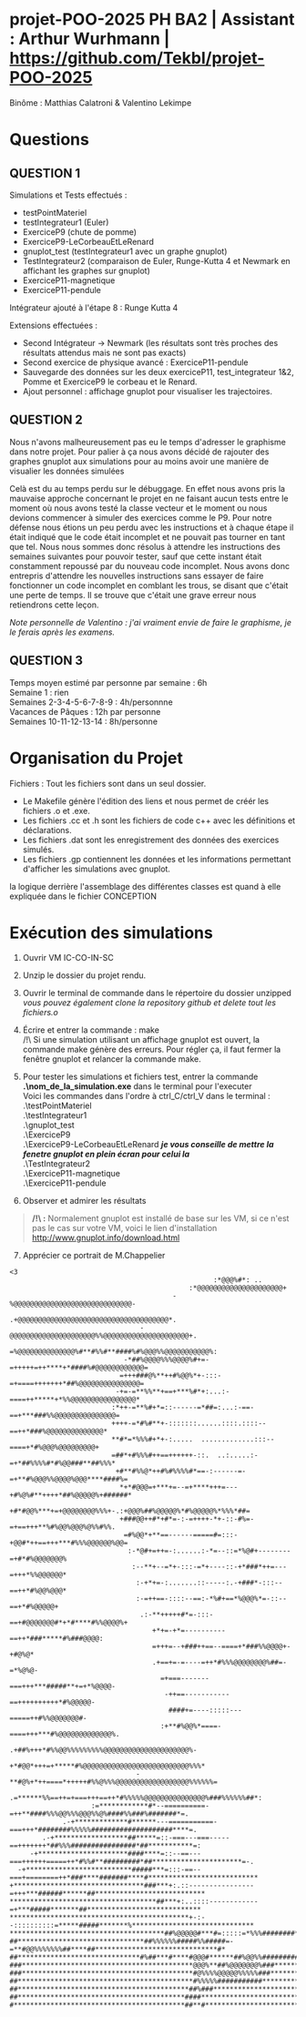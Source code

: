 # projet-POO-2025 PH BA2 | Assistant : Arthur Wurhmann | https://github.com/Tekbl/projet-POO-2025
Binôme : Matthias Calatroni & Valentino Lekimpe 

# Questions

## QUESTION 1  

Simulations et Tests effectués :
- testPointMateriel
- testIntegrateur1 (Euler)
- ExerciceP9 (chute de pomme)
- ExerciceP9-LeCorbeauEtLeRenard
- gnuplot_test (testIntegrateur1 avec un graphe gnuplot)
- TestIntegrateur2 (comparaison de Euler, Runge-Kutta 4 et Newmark en affichant les graphes sur gnuplot)
- ExerciceP11-magnetique
- ExerciceP11-pendule

Intégrateur ajouté à l'étape 8 : Runge Kutta 4

Extensions effectuées :
- Second Intégrateur -> Newmark (les résultats sont très proches des résultats attendus mais ne sont pas exacts)
- Second exercice de physique avancé : ExerciceP11-pendule
- Sauvegarde des données sur les deux exerciceP11, test_integrateur 1&2, Pomme et ExerciceP9 le corbeau et le Renard.
- Ajout personnel : affichage gnuplot pour visualiser les trajectoires.

## QUESTION 2 

Nous n'avons malheureusement pas eu le temps d'adresser le graphisme dans notre projet. 
Pour palier à ça nous avons décidé de rajouter des graphes gnuplot aux simulations pour au moins avoir une manière de visualier les données simulées 

Celà est du au temps perdu sur le débuggage. En effet nous avons pris la mauvaise approche concernant le projet en ne faisant aucun tests entre le moment où nous avons testé la classe vecteur et le moment ou nous devions commencer à simuler des exercices comme le P9.
Pour notre défense nous étions un peu perdu avec les instructions et à chaque étape il était indiqué que le code était incomplet et ne pouvait pas tourner en tant que tel. Nous nous sommes donc résolus à attendre les instructions des semaines suivantes pour pouvoir tester, sauf que cette instant était constamment repoussé par du nouveau code incomplet.
Nous avons donc entrepris d'attendre les nouvelles instructions sans essayer de faire fonctionner un code incomplet en comblant les trous, se disant que c'était une perte de temps. Il se trouve que c'était une grave erreur nous retiendrons cette leçon.  

_Note personnelle de Valentino : j'ai vraiment envie de faire le graphisme, je le ferais après les examens._


## QUESTION 3 

Temps moyen estimé par personne par semaine : 6h  
Semaine 1 : rien  
Semaines 2-3-4-5-6-7-8-9 : 4h/personnne  
Vacances de Pâques : 12h par personne  
Semaines 10-11-12-13-14 : 8h/personne  

# Organisation du Projet 

Fichiers :
Tout les fichiers sont dans un seul dossier.
- Le Makefile génère l'édition des liens et nous permet de créér les fichiers .o et .exe.
- Les fichiers .cc et .h sont les fichiers de code c++ avec les définitions et déclarations.
- Les fichiers .dat sont les enregistrement des données des exercices simulés.
- Les fichiers .gp contiennent les données et les informations permettant d'afficher les simulations avec gnuplot.


la logique derrière l'assemblage des différentes classes est quand à elle expliquée dans le fichier CONCEPTION

# Exécution des simulations 

1. Ouvrir VM IC-CO-IN-SC
2. Unzip le dossier du projet rendu. 
3. Ouvrir le terminal de commande dans le répertoire du dossier unzipped  
 _vous pouvez également clone la repository github et delete tout les fichiers.o_
4. Écrire et entrer la commande : make       
/!\ Si une simulation utilisant un affichage gnuplot est ouvert, la commande make génère des erreurs. Pour régler ça, il faut fermer la fenêtre gnuplot et relancer la commande make.

5. Pour tester les simulations et fichiers test, entrer la commande **.\nom_de_la_simulation.exe** dans le terminal pour l'executer  
Voici les commandes dans l'ordre à ctrl_C/ctrl_V dans le terminal :   
    .\testPointMateriel  
    .\testIntegrateur1  
    .\gnuplot_test  
    .\ExerciceP9  
    .\ExerciceP9-LeCorbeauEtLeRenard _**je vous conseille de mettre la fenetre gnuplot en plein écran pour celui la**_  
    .\TestIntegrateur2  
    .\ExerciceP11-magnetique  
    .\ExerciceP11-pendule  

6. Observer et admirer les résultats

>**/!\ :** Normalement gnuplot est installé de base sur les VM, si ce n'est pas le cas sur votre VM, voici le lien d'installation http://www.gnuplot.info/download.html


7. Apprécier ce portrait de M.Chappelier 
```
<3                                                          
                                                  :*@@@%#*: ..                                              
                                            :*@@@@@@@@@@@@@@@@@@@@@+                                        
                                        -%@@@@@@@@@@@@@@@@@@@@@@@@@@@@@-                                    
                                   .+@@@@@@@@@@@@@@@@@@@@@@@@@@@@@@@@@@@@@*.                                
                                -@@@@@@@@@@@@@@@@@@@@@%%@@@@@@@@@@@@@@@@@@@@@+.                             
                              =%@@@@@@@@@@@@@@%#**#%%#**####%#%@@@%%@@@@@@@@@@@%:                           
                            -*##%@@@@%%%@@@@%#+=-=+++++=++****+*####%#@@@@@@@@@@@@=                         
                           =+++###@%**++#%@@%*+-:::-=+====+++++++*##%@@@@@@@@@@@@@@@=                       
                          -+=-=**%%**+==+***%#*+:...:-====++*****+*%%@@@@@@@@@@@@@@@@*                      
                         :*++-=**%#+*=::------=*##=:...:-==-==+***###%%@@@@@@@@@@@@@@@=                     
                         ++++-=*#%#**+-:::::::......::::.::::--==++*###%@@@@@@@@@@@@@@*                     
                         **#*=*%%%#+*+-:.....  .............:::--====+*#%@@@%@@@@@@@@@+                     
                         =##*+#%%%#++==++++++-::.  ..:.....:-=+*##%%%%#*#%@@###**##%%%*                     
                          +#**#%%@*++#%#%%%%#*==-:------=-=+**#%@@@%%@@@@%@@@****####%=                     
                           *+*#@@@=+***+=--=+****+++=---+#%@%#**++++*##%@@@@@%+######*                      
                           +#*#@@%***+=+@@@@@@@@%%%+-.:+@@@%##%@@@@@%*#%@@@@@%*%%%*##=                      
                           +###@@++#*+#*=-:-=++++-*+-::-#%=-=+==+++**%#%@@%@@@%@%%#%%.                      
                            =#%@@*+**==------=====#=:::-+@@#*++==+++***#%%%@@@@@@%@@=                       
                             :-*@#+=++=-:......:-*=--::=*%@#+--------=+#*#%@@@@@@@%                         
                              :--**+--=*+-:::-=*+----::-+*###*++=---=+++*%%@@@@@@*                          
                               :-+*+=-:.......::-----:.-+###*-:::--==++*#%@@%@@@*                           
                               :-=++==-::::--==:-*%#+==*%@@@%*=-::--==+*#%@@@@@+                            
                                .:-**+++++#*=-:::-==+#@@@@@@@#*+*#****#%%@@@@%+                             
                                   +*+=-+*=----------==++*###*****#%###@@@@:                                
                                   =+++=--+###++==--====+*###%%@@@@+-+#@%@*                                 
                                   .+==+=-=----=++*#%%%@@@@@@@@%##=-=*%@%@-                                 
                                     =+===-------===+++***#####**+=+*%@@@@-                                 
                                      -++==-----------==++++++++++*#%@@@@@-                                 
                                       ####+=----:::::---=====++#%%@@@@@@@#-                                
                                     :+**#%@@%*====-====+++***#%@@@@@@@@@@@@@%.                             
                                  .+##%+++*#%%@@%%%%%%%%%@@@@@@@@@@@@@@@@@@@@@%-                            
                                 +*#@@*+++=+*****#%@@@@@@@@@@@@@@@@@@@@@@@@@@%%%*                           
                               -**#@%+*++====*+++++#%%@%%%@@@@@@@@@@@@@@@@@@%%%%%%=                         
                          .=******%%==++=+===+++==++*#%%%%%@@@@@@@@@@@@@@@%###%%%%%%##*:                    
                    :=************#*--==========-=++**####%%%@@%%%@@@%%@%####%%###%#######*=.               
             .-+*************#******---===========-===+++*########%%%%%####################****=.           
        .-+******************##*****=::-===---===-----==+++++++*##%%%################*##***********=:       
     -+**********************####****=::--==---===++++++=====++*#%%#**#########*##**********************=-. 
  -+**************************#####***=:::-==--===+========++*###****#######****#***************************
+********************************###***+:.::----------------=+++***######******##***************************
************************************##***+:..::::------------=+***#####*******##****************************
********************************************+-:--::::::::::=*****#####*******%******************************
**************************************##%@@@@@#***#=:::::=*%%%########*****#%*******************************
##*******************************##%%%%%%#####%%#####=-=**#@@%%%%%%%##****##******************************#*
##******************************#%##***#****#@@@#******##%@@%%#############******************************##*
###******************************************@@@%**##%@@@@@@@%###***************************************###*
###******************************************#@%%%%@@@@@%%%%%###***************************************####*
##*******************************************#%%%%%###########***************************************######*
##******************************************##%###************************************************#########*
##*****************************************####***************************************************########**
#******************************************##**#************************************************##########**